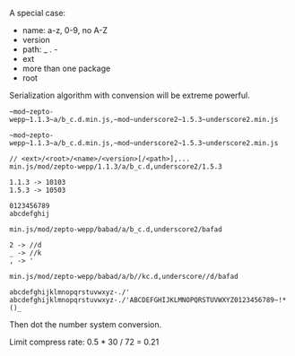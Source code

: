 A special case:

- name: a-z, 0-9, no A-Z
- version
- path: _ . -
- ext
- more than one package
- root

Serialization algorithm with convension will be extreme powerful.

```
~mod~zepto-wepp~1.1.3~a/b_c.d.min.js,~mod~underscore2~1.5.3~underscore2.min.js
```

```
~mod~zepto-wepp~1.1.3~a/b_c.d.min.js,~mod~underscore2~1.5.3~underscore2.min.js
```

```
// <ext>/<root>/<name>/<version>[/<path>],...
min.js/mod/zepto-wepp/1.1.3/a/b_c.d,underscore2/1.5.3
```

```
1.1.3 -> 10103
1.5.3 -> 10503

0123456789
abcdefghij

min.js/mod/zepto-wepp/babad/a/b_c.d,underscore2/bafad

2 -> //d 
_ -> //k
, -> '

min.js/mod/zepto-wepp/babad/a/b//kc.d,underscore//d/bafad
```

```
abcdefghijklmnopqrstuvwxyz-./'
abcdefghijklmnopqrstuvwxyz-./'ABCDEFGHIJKLMNOPQRSTUVWXYZ0123456789~!*()_
```

Then dot the number system conversion.

Limit compress rate: 0.5 * 30 / 72 = 0.21


